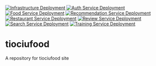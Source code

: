 [![Infrastructure Deployment](https://github.com/cantdocpp/tiociufood/actions/workflows/deploy-infra.yml/badge.svg)](https://github.com/cantdocpp/tiociufood/actions/workflows/deploy-infra.yml) [![Auth Service Deployment](https://github.com/cantdocpp/tiociufood/actions/workflows/deploy-auth.yml/badge.svg)](https://github.com/cantdocpp/tiociufood/actions/workflows/deploy-auth.yml) [![Food Service Deployment](https://github.com/cantdocpp/tiociufood/actions/workflows/deploy-food.yml/badge.svg)](https://github.com/cantdocpp/tiociufood/actions/workflows/deploy-food.yml) [![Recommendation Service Deployment](https://github.com/cantdocpp/tiociufood/actions/workflows/deploy-recommendation.yml/badge.svg)](https://github.com/cantdocpp/tiociufood/actions/workflows/deploy-recommendation.yml) [![Restaurant Service Deployment](https://github.com/cantdocpp/tiociufood/actions/workflows/deploy-restaurant.yml/badge.svg)](https://github.com/cantdocpp/tiociufood/actions/workflows/deploy-restaurant.yml) [![Review Service Deployment](https://github.com/cantdocpp/tiociufood/actions/workflows/deploy-review.yml/badge.svg)](https://github.com/cantdocpp/tiociufood/actions/workflows/deploy-review.yml) [![Search Service Deployment](https://github.com/cantdocpp/tiociufood/actions/workflows/deploy-search.yml/badge.svg)](https://github.com/cantdocpp/tiociufood/actions/workflows/deploy-search.yml) [![Training Service Deployment](https://github.com/cantdocpp/tiociufood/actions/workflows/deploy-training.yml/badge.svg)](https://github.com/cantdocpp/tiociufood/actions/workflows/deploy-training.yml)

# tiociufood
A repository for tiociufood site 
